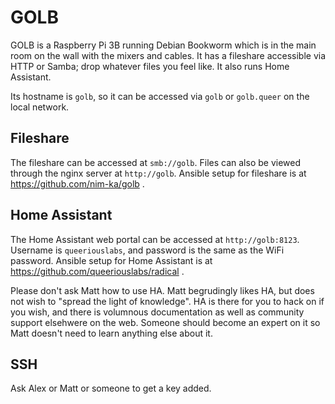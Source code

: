 <!-- TITLE: GOLB (machine) -->
<!-- SUBTITLE: A Raspberry Pi stuck to the wall at QL -->

# GOLB
GOLB is a Raspberry Pi 3B running Debian Bookworm which is in the main room on the wall with the mixers and cables. It has a fileshare accessible via HTTP or Samba; drop whatever files you feel like. It also runs Home Assistant.

Its hostname is `golb`, so it can be accessed via `golb` or `golb.queer` on the local network.

## Fileshare
The fileshare can be accessed at `smb://golb`. Files can also be viewed through the nginx server at `http://golb`.
Ansible setup for fileshare is at https://github.com/nim-ka/golb .

## Home Assistant
The Home Assistant web portal can be accessed at `http://golb:8123`. Username is `queeriouslabs`, and password is the same as the WiFi password.
Ansible setup for Home Assistant is at https://github.com/queeriouslabs/radical .

Please don't ask Matt how to use HA. Matt begrudingly likes HA, but does not wish to "spread the light of knowledge". HA is there for you to hack on if you wish, and there is volumnous documentation as well as community support elsehwere on the web. Someone should become an expert on it so Matt doesn't need to learn anything else about it.

## SSH
Ask Alex or Matt or someone to get a key added.